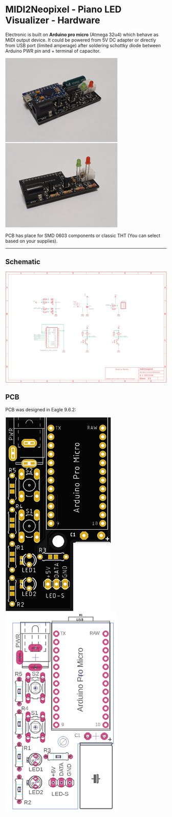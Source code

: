 # MIDI2Neopixel - Piano LED Visualizer - Hardware

Electronic is built on **Arduino pro micro** (Atmega 32u4) which behave as MIDI output device. It could be powered from 5V DC adapter or directly from USB port (limited amperage) after soldering schottky diode between Arduino PWR pin and + terminal of capacitor.

<a href="../Images/05.jpg" target="_blank"><img src="../Images/05.jpg" width="350" alt="Board SMD"></a> <a href="../Images/04.jpg" target="_blank"><img src="../Images/04.jpg" width="350" alt="Board THT"></a>

PCB has place for SMD 0603 components or classic THT (You can select based on your supplies).

---
## Schematic
<a href="schematic.pdf" target="_blank"><img src="schematic.png?raw=true" width="700" alt="Schematic"></a>



## PCB

PCB was designed in Eagle 9.6.2:

<img src="PCB.png" width="330" alt="PCB"> <img src="PCB_components.png" width="350" alt="PCB">




